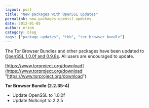 ```yaml
---
layout: post
title: "New packages with OpenSSL updates"
permalink: new-packages-openssl-updates
date: 2012-01-05
author: erinn
category: blog
tags: ["package updates", "tbb", "tor browser bundle"]
---
```


The Tor Browser Bundles and other packages have been updated to [OpenSSL 1.0.0f and 0.9.8s](http://openssl.org/news/secadv_20120104.txt). All users are encouraged to update.

[https://www.torproject.org/download](https://www.torproject.org/download "https://www.torproject.org/download")

**Tor Browser Bundle (2.2.35-4)**

- Update OpenSSL to 1.0.0f
- Update NoScript to 2.2.5

